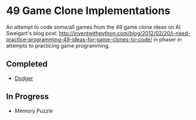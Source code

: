 49 Game Clone Implementations
=============================

An attempt to code some/all games from the 49 game clone ideas on Al Sweigart's
blog post: http://inventwithpython.com/blog/2012/02/20/i-need-practice-programming-49-ideas-for-game-clones-to-code/ in phaser in attempts to practicing game programming.

Completed
---------
* [Dodger](http://alexgoico.github.io/Game-Clones/Dodger/dodger.html)

In Progress
-----------
* Memory Puzzle
